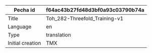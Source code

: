 |Pecha id | f64ac43b27fd48d3bf0a93c03790b74a
| --- | --- 
|Title | Toh_282-Threefold_Training-v1 
|Language | en
|Type | translation
|Initial creation | TMX